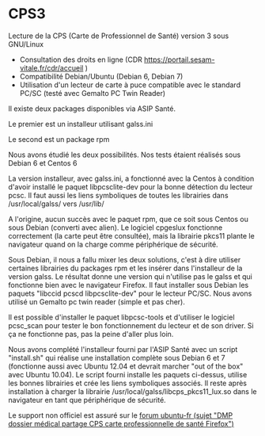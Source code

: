 # CPS3
Lecture de la CPS (Carte de Professionnel de Santé) version 3 sous GNU/Linux
* Consultation des droits en ligne (CDR https://portail.sesam-vitale.fr/cdr/accueil )
* Compatibilité Debian/Ubuntu (Debian 6, Debian 7)
* Utilisation d'un lecteur de carte à puce compatible avec le standard PC/SC (testé avec Gemalto PC Twin Reader)

Il existe deux packages disponibles via ASIP Santé.

Le premier est un installeur utilisant galss.ini

Le second est un package rpm

Nous avons étudié les deux possibilités. Nos tests étaient réalisés sous Debian 6 et Centos 6

La version installeur, avec galss.ini, a fonctionné avec la Centos à condition d'avoir installé le paquet libpcsclite-dev pour la bonne détection du lecteur pcsc. Il faut aussi les liens symboliques de toutes les librairies dans /usr/local/galss/ vers /usr/lib/

A l'origine, aucun succès avec le paquet rpm, que ce soit sous Centos ou sous Debian (converti avec alien). Le logiciel cpgeslux fonctionne correctement (la carte peut être consultée), mais la librairie pkcs11 plante le navigateur quand on la charge comme périphérique de sécurité.

Sous Debian, il nous a fallu mixer les deux solutions, c'est à dire utiliser certaines librairies du packages rpm et les insérer dans l'installeur de la version galss. Le résultat donne une version qui n'utilise pas le galss et qui fonctionne bien avec le navigateur Firefox. Il faut installer sous Debian les paquets "libccid pcscd libpcsclite-dev" pour le lecteur PC/SC. Nous avons utilisé un Gemalto pc twin reader (simple et pas cher).

Il est possible d'installer le paquet libpcsc-tools et d'utiliser le logiciel pcsc_scan pour tester le bon fonctionnement du lecteur et de son driver. Si ça ne fonctionne pas, pas la peine d'aller plus loin.

Nous avons complété l'installeur fourni par l'ASIP Santé avec un script "install.sh" qui réalise une installation complète sous Debian 6 et 7 (fonctionne aussi avec Ubuntu 12.04 et devrait marcher "out of the box" avec Ubuntu 10.04). Le script fourni installe les paquets ci-dessus, utilise les bonnes librairies et crée les liens symboliques associés. Il reste après installation à charger la librairie /usr/local/galss/libcps_pkcs11_lux.so dans le navigateur en tant que périphérique de sécurité.

Le support non officiel est assuré sur le [forum ubuntu-fr (sujet "DMP dossier médical partage CPS carte professionnelle de santé Firefox")](http://forum.ubuntu-fr.org/viewtopic.php?id=667121)
